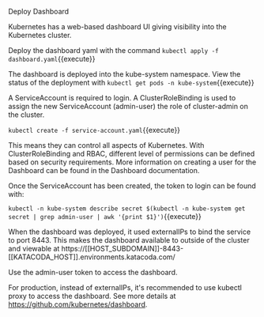 Deploy Dashboard

Kubernetes has a web-based dashboard UI giving visibility into the Kubernetes cluster.

Deploy the dashboard yaml with the command `kubectl apply -f dashboard.yaml`{{execute}}

The dashboard is deployed into the kube-system namespace. View the status of the deployment with `kubectl get pods -n kube-system`{{execute}}

A ServiceAccount is required to login. A ClusterRoleBinding is used to assign the new ServiceAccount (admin-user) the role of cluster-admin on the cluster.

`kubectl create -f service-account.yaml`{{execute}}

This means they can control all aspects of Kubernetes. With ClusterRoleBinding and RBAC, different level of permissions can be defined based on security requirements. More information on creating a user for the Dashboard can be found in the Dashboard documentation.

Once the ServiceAccount has been created, the token to login can be found with:

`kubectl -n kube-system describe secret $(kubectl -n kube-system get secret | grep admin-user | awk '{print $1}')`{{execute}}

When the dashboard was deployed, it used externalIPs to bind the service to port 8443. This makes the dashboard available to outside of the cluster and viewable at https://[[HOST_SUBDOMAIN]]-8443-[[KATACODA_HOST]].environments.katacoda.com/

Use the admin-user token to access the dashboard.

For production, instead of externalIPs, it's recommended to use kubectl proxy to access the dashboard. See more details at https://github.com/kubernetes/dashboard.